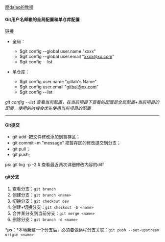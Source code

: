 [廖dalao的教程](https://www.liaoxuefeng.com/wiki/0013739516305929606dd18361248578c67b8067c8c017b000)

#### Git用户名邮箱的全局配置和单仓库配置
[链接](http://blog.csdn.net/u011535508/article/details/53056976)

- 全局：
    - $git config --global user.name "xxxx"
    - $git config --global user.email "xxxx@xx.com"
    - $git config --list

- 单仓库：
    - $git config user.name "gitlab's Name"
    - $git config user.email "gitbal@xx.com"
    - $git config --list

*git config --list 查看当前配置，在当前项目下查看的配置是全局配置+当前项目的配置，使用的时候会优先使用当前项目的配置*

---

#### Git提交

- git add :把文件修改添加到暂存区；
- git commit -m "message" 把暂存区的修改提交到分支；
- git pull；
- git push;

ps: git log -p -2 # 查看最近两次详细修改内容的diff


#### git分支
1. 查看分支：`git branch`
2. 创建分支：`git branch <name>`
3. 切换分支：`git checkout dev`
4. 创建+切换分支：`git checkout -b <name>`
5. 合并某分支到当前分支：`git merge <name>`
6. 删除分支：`git branch -d <name>`

*ps：*本地新建一个分支后，必须要做远程分支关联：`git push --set-upstream origin <name>`